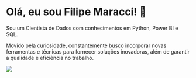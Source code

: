 # Olá, eu sou Filipe Maracci! :wave:

Sou um Cientista de Dados com conhecimentos em Python, Power BI e SQL.

Movido pela curiosidade, constantemente busco incorporar novas ferramentas e técnicas para fornecer soluções inovadoras, além de garantir a qualidade e eficiência no trabalho.


<div style="display: inline-block"> 
  <a href="https://www.linkedin.com/in/filipe-maracci-data" target="_blank"><img src="https://img.shields.io/badge/-LinkedIn-%230077B5?style=for-the-badge&logo=linkedin&logoColor=white" target="_blank"></a> 
</div>
